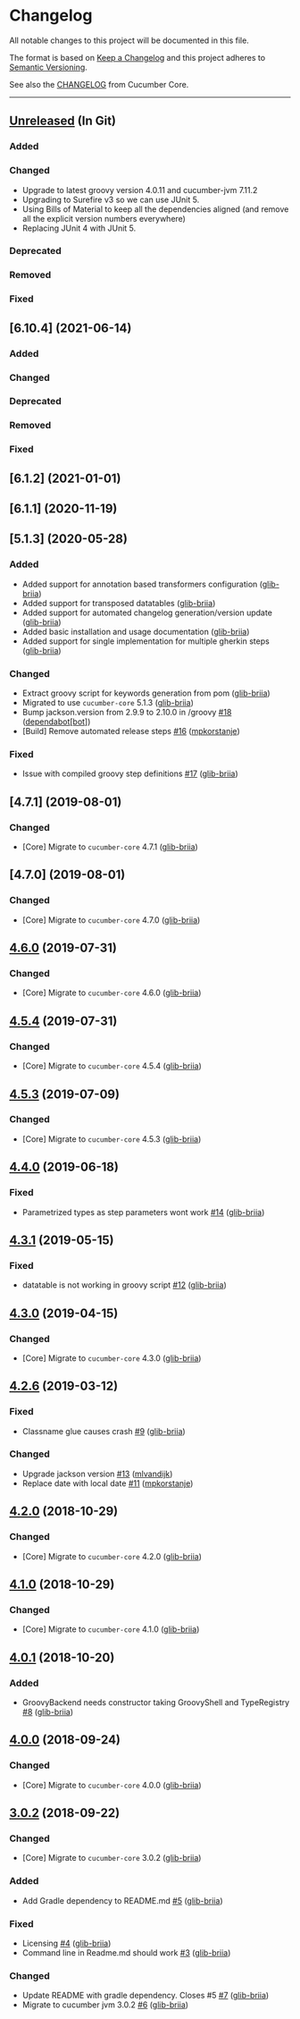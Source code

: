 # Changelog

All notable changes to this project will be documented in this file.

The format is based on [Keep a Changelog](https://keepachangelog.com/) and this project adheres to [Semantic Versioning](http://semver.org/).

See also the [CHANGELOG](https://github.com/cucumber/cucumber-jvm/blob/main/CHANGELOG.md) from Cucumber Core.

----
## [Unreleased] (In Git)

### Added

### Changed
* Upgrade to latest groovy version 4.0.11 and cucumber-jvm 7.11.2 
* Upgrading to Surefire v3 so we can use JUnit 5.
* Using Bills of Material to keep all the dependencies aligned (and remove all the explicit version numbers everywhere)
* Replacing JUnit 4 with JUnit 5.

### Deprecated

### Removed

### Fixed

## [6.10.4] (2021-06-14)

### Added

### Changed

### Deprecated

### Removed

### Fixed

## [6.1.2] (2021-01-01)

## [6.1.1] (2020-11-19)

## [5.1.3] (2020-05-28)

### Added 

- Added support for annotation based transformers configuration ([glib-briia](https://github.com/glib-briia))
- Added support for transposed datatables ([glib-briia](https://github.com/glib-briia))
- Added support for automated changelog generation/version update ([glib-briia](https://github.com/glib-briia))
- Added basic installation and usage documentation ([glib-briia](https://github.com/glib-briia))
- Added support for single implementation for multiple gherkin steps ([glib-briia](https://github.com/glib-briia))

### Changed

- Extract groovy script for keywords generation from pom ([glib-briia](https://github.com/glib-briia))
- Migrated to use  `cucumber-core` 5.1.3 ([glib-briia](https://github.com/glib-briia))
- Bump jackson.version from 2.9.9 to 2.10.0 in /groovy [\#18](https://github.com/cucumber/cucumber-jvm-groovy/pull/18) ([dependabot[bot]](https://github.com/apps/dependabot))
- \[Build\] Remove automated release steps [\#16](https://github.com/cucumber/cucumber-jvm-groovy/pull/16) ([mpkorstanje](https://github.com/mpkorstanje))

### Fixed

- Issue with compiled groovy step definitions [\#17](https://github.com/cucumber/cucumber-jvm-groovy/issues/17) ([glib-briia](https://github.com/glib-briia))


## [4.7.1] (2019-08-01)

### Changed

- [Core] Migrate to `cucumber-core` 4.7.1 ([glib-briia](https://github.com/glib-briia))

## [4.7.0] (2019-08-01)

### Changed

- [Core] Migrate to `cucumber-core` 4.7.0 ([glib-briia](https://github.com/glib-briia))

## [4.6.0] (2019-07-31)

### Changed

- [Core] Migrate to `cucumber-core` 4.6.0 ([glib-briia](https://github.com/glib-briia))

## [4.5.4] (2019-07-31)

### Changed

- [Core] Migrate to `cucumber-core` 4.5.4 ([glib-briia](https://github.com/glib-briia))

## [4.5.3] (2019-07-09)

### Changed

- [Core] Migrate to `cucumber-core` 4.5.3 ([glib-briia](https://github.com/glib-briia))

## [4.4.0] (2019-06-18)

### Fixed

- Parametrized types as step parameters wont work [\#14](https://github.com/cucumber/cucumber-jvm-groovy/issues/14) ([glib-briia](https://github.com/glib-briia))

## [4.3.1] (2019-05-15)

### Fixed

- datatable is not working in groovy script [\#12](https://github.com/cucumber/cucumber-jvm-groovy/issues/12) ([glib-briia](https://github.com/glib-briia))

## [4.3.0] (2019-04-15)

### Changed

- [Core] Migrate to `cucumber-core` 4.3.0 ([glib-briia](https://github.com/glib-briia))

## [4.2.6] (2019-03-12)

### Fixed

- Classname glue causes crash [\#9](https://github.com/cucumber/cucumber-jvm-groovy/issues/9) ([glib-briia](https://github.com/glib-briia))

### Changed

- Upgrade jackson version [\#13](https://github.com/cucumber/cucumber-jvm-groovy/pull/13) ([mlvandijk](https://github.com/mlvandijk))
- Replace date with local date [\#11](https://github.com/cucumber/cucumber-jvm-groovy/pull/11) ([mpkorstanje](https://github.com/mpkorstanje))

## [4.2.0] (2018-10-29)

### Changed

- [Core] Migrate to `cucumber-core` 4.2.0 ([glib-briia](https://github.com/glib-briia))

## [4.1.0] (2018-10-29)

### Changed

- [Core] Migrate to `cucumber-core` 4.1.0 ([glib-briia](https://github.com/glib-briia))

## [4.0.1] (2018-10-20)

### Added

- GroovyBackend needs constructor taking GroovyShell and TypeRegistry [\#8](https://github.com/cucumber/cucumber-jvm-groovy/issues/8) ([glib-briia](https://github.com/glib-briia))

## [4.0.0] (2018-09-24)

### Changed

- [Core] Migrate to `cucumber-core` 4.0.0 ([glib-briia](https://github.com/glib-briia))

## [3.0.2] (2018-09-22)

### Changed

- [Core] Migrate to `cucumber-core` 3.0.2 ([glib-briia](https://github.com/glib-briia))

### Added

- Add Gradle dependency to README.md [\#5](https://github.com/cucumber/cucumber-jvm-groovy/issues/5) ([glib-briia](https://github.com/glib-briia))

### Fixed

- Licensing [\#4](https://github.com/cucumber/cucumber-jvm-groovy/issues/4) ([glib-briia](https://github.com/glib-briia))
- Command line in Readme.md should work [\#3](https://github.com/cucumber/cucumber-jvm-groovy/issues/3) ([glib-briia](https://github.com/glib-briia))

### Changed

- Update README with gradle dependency. Closes \#5 [\#7](https://github.com/cucumber/cucumber-jvm-groovy/pull/7) ([glib-briia](https://github.com/glib-briia))
- Migrate to cucumber jvm 3.0.2 [\#6](https://github.com/cucumber/cucumber-jvm-groovy/pull/6) ([glib-briia](https://github.com/glib-briia))

<!-- Releases -->
[Unreleased]: https://github.com/cucumber/cucumber-jvm-scala/compare/v6.10.4...main
[5.7.1]:  https://github.com/cucumber/cucumber-jvm-groovy/compare/v6.1.2...v6.10.4
[5.7.1]:  https://github.com/cucumber/cucumber-jvm-groovy/compare/v6.1.1...v6.1.2
[5.7.1]:  https://github.com/cucumber/cucumber-jvm-groovy/compare/v5.1.3...v6.1.1
[5.7.1]:  https://github.com/cucumber/cucumber-jvm-groovy/compare/v4.7.1...v5.1.3
[5.7.1]:  https://github.com/cucumber/cucumber-jvm-groovy/compare/v4.7.0...v4.7.1
[5.7.0]:  https://github.com/cucumber/cucumber-jvm-groovy/compare/v4.6.0...v4.7.0
[4.6.0]:  https://github.com/cucumber/cucumber-jvm-groovy/compare/v4.5.4...v4.6.0
[4.5.4]:  https://github.com/cucumber/cucumber-jvm-groovy/compare/v4.5.3...v4.5.4
[4.5.3]:  https://github.com/cucumber/cucumber-jvm-groovy/compare/v4.4.0...v4.5.3
[4.4.0]:  https://github.com/cucumber/cucumber-jvm-groovy/compare/v4.3.1...v4.4.0
[4.3.1]:  https://github.com/cucumber/cucumber-jvm-groovy/compare/v4.3.0...v4.3.1
[4.3.0]:  https://github.com/cucumber/cucumber-jvm-groovy/compare/v4.2.6...v4.3.0
[4.2.6]:  https://github.com/cucumber/cucumber-jvm-groovy/compare/v4.2.0...cucumber-jvm-groovy-4.2.6
[4.2.0]:  https://github.com/cucumber/cucumber-jvm-groovy/compare/v4.1.0...v4.2.0
[4.1.0]:  https://github.com/cucumber/cucumber-jvm-groovy/compare/v4.0.1...v4.1.0
[4.0.1]:  https://github.com/cucumber/cucumber-jvm-groovy/compare/v4.0.0...v4.0.1
[4.0.0]:  https://github.com/cucumber/cucumber-jvm-groovy/compare/v3.0.2...v4.0.0
[3.0.2]:  https://github.com/cucumber/cucumber-jvm-groovy/compare/401f47da936b6e15251b9844717b8ac961d29166...v3.0.2
